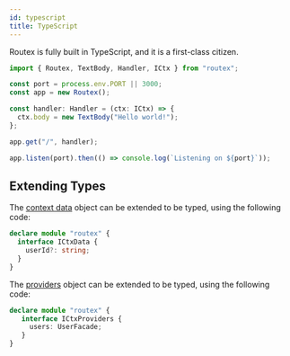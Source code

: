 ```yaml
---
id: typescript
title: TypeScript
---
```


Routex is fully built in TypeScript, and it is a first-class citizen.

```typescript
import { Routex, TextBody, Handler, ICtx } from "routex";

const port = process.env.PORT || 3000;
const app = new Routex();

const handler: Handler = (ctx: ICtx) => {
  ctx.body = new TextBody("Hello world!");
};

app.get("/", handler);

app.listen(port).then(() => console.log(`Listening on ${port}`));
```

## Extending Types

The [context data](./context-data.md) object can be extended to be typed, using the following code:

```typescript
declare module "routex" {
  interface ICtxData {
    userId?: string;
  }
}
```

The [providers](./providers.md) object can be extended to be typed, using the following code:

```typescript
declare module "routex" {
   interface ICtxProviders {
     users: UserFacade;
   }
}
```
